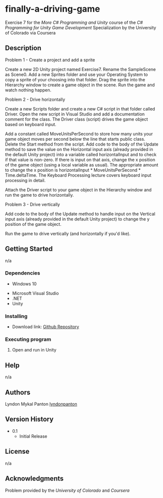 # finally-a-driving-game

Exercise 7 for the _More C# Programming and Unity_ course of the _C# Programming for Unity Game Development_ Specialization by the University of Colorado via Coursera 

## Description

Problem 1 - Create a project and add a sprite

Create a new 2D Unity project named Exercise7. Rename the SampleScene as Scene0. Add a new Sprites folder and use your Operating System to copy a sprite of your choosing into that folder. Drag the sprite into the Hierarchy window to create a game object in the scene. Run the game and watch nothing happen.

Problem 2 - Drive horizontally

Create a new Scripts folder and create a new C# script in that folder called Driver. Open the new script in Visual Studio and add a documentation comment for the class. The Driver class (script) drives the game object based on keyboard input.

Add a constant called MoveUnitsPerSecond to store how many units your game object moves per second below the line that starts public class. Delete the Start method from the script. Add code to the body of the Update method to save the value on the Horizontal input axis (already provided in the default Unity project) into a variable called horizontalInput and to check if that value is non-zero. If there is input on that axis, change the x position of the game object (using a local variable as usual). The appropriate amount to change the x position is horizontalInput * MoveUnitsPerSecond * Time.deltaTime. The Keyboard Processing lecture covers keyboard input processing in detail.

Attach the Driver script to your game object in the Hierarchy window and run the game to drive horizontally.

Problem 3 - Drive vertically

Add code to the body of the Update method to handle input on the Vertical input axis (already provided in the default Unity project) to change the y position of the game object.

Run the game to drive vertically (and horizontally if you'd like).

## Getting Started

n/a

### Dependencies

* Windows 10
+ Microsoft Visual Studio
+ .NET
+ Unity

### Installing

* Download link: [Github Repository](https://github.com/lyndonpanton/finally-a-driving-game)

### Executing program

1. Open and run in Unity

## Help

n/a

## Authors

Lyndon Mykal Panton
[lyndonpanton](https://github.com/lyndonpanton/)

## Version History

* 0.1
    * Initial Release

## License

n/a

## Acknowledgments

Problem provided by the _University of Colorado_ and _Coursera_
